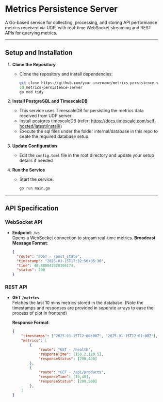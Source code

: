 # Metrics Persistence Server

A Go-based service for collecting, processing, and storing API performance metrics received via UDP, with real-time WebSocket streaming and REST APIs for querying metrics.

---

## Setup and Installation

1. **Clone the Repository**  
   - Clone the repository and install dependencies:  
     ```bash
     git clone https://github.com/your-username/metrics-persistence-server.git
     cd metrics-persistence-server
     go mod tidy
     ```
2. **Install PostgreSQL and TimescaleDB**  
   - This service uses TimescaleDB for persisting the metrics data received from UDP server
   - Install postgres timescaleDB (refer: https://docs.timescale.com/self-hosted/latest/install/)
   - Execute the sql files under the folder internal/database in this repo to ceate the required database setup.

3. **Update Configuration**  
   - Edit the `config.toml` file in the root directory and update your setup details if needed

4. **Run the Service**  
   - Start the service:  
     ```bash
     go run main.go
     ```
---

## API Specification

### WebSocket API
- **Endpoint**: `/ws`  
  Opens a WebSocket connection to stream real-time metrics.
  **Broadcast Message Format**:
  ```json
  {
    "route": "POST - /post_state",
    "timestamp": "2025-01-15T17:32:56+05:30",
    "time": 48.888042328106174,
    "status": 200
  }


### REST API
- **GET `/metrics`**  
  Fetches the last 10 mins metrics stored in the database.
  (Note the timestamps and responses are provided in seperate arrays to ease the process of plot in frontend)

  **Response Format**:
  ```json
  {
      "timestamps": ["2025-01-15T12:00:00Z", "2025-01-15T12:01:00Z"],
      "metrics": [
          {
              "route": "GET - /health",
              "responseTime": [150.2,120.5],
              "responseStatus": [200,400]
          },
          {
              "route": "GET - /api/products",
              "responseTime": [10,40],
              "responseStatus": [200,500]
          },
      ]
  }
